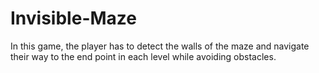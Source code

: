 # Invisible-Maze
In this game, the player has to detect the walls of the maze and navigate their way to the end point in each level while avoiding obstacles. 
